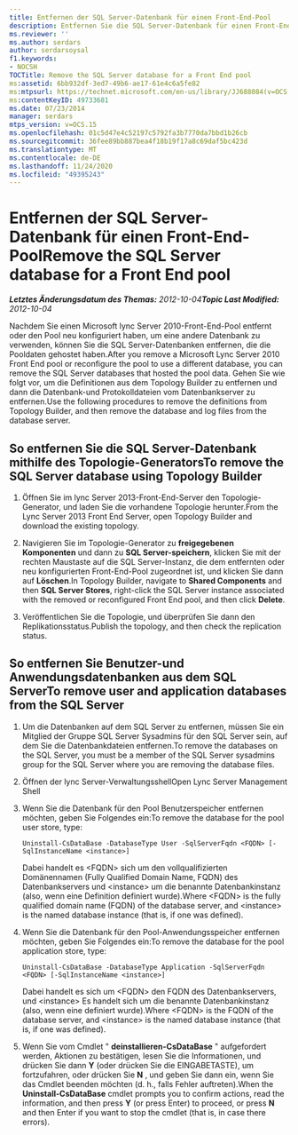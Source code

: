 ```yaml
---
title: Entfernen der SQL Server-Datenbank für einen Front-End-Pool
description: Entfernen Sie die SQL Server-Datenbank für einen Front-End-Pool.
ms.reviewer: ''
ms.author: serdars
author: serdarsoysal
f1.keywords:
- NOCSH
TOCTitle: Remove the SQL Server database for a Front End pool
ms:assetid: 6bb932df-3ed7-49b6-ae17-61e4c6a5fe82
ms:mtpsurl: https://technet.microsoft.com/en-us/library/JJ688084(v=OCS.15)
ms:contentKeyID: 49733681
ms.date: 07/23/2014
manager: serdars
mtps_version: v=OCS.15
ms.openlocfilehash: 01c5d47e4c52197c5792fa3b7770da7bbd1b26cb
ms.sourcegitcommit: 36fee89bb887bea4f18b19f17a8c69daf5bc423d
ms.translationtype: MT
ms.contentlocale: de-DE
ms.lasthandoff: 11/24/2020
ms.locfileid: "49395243"
---
```

# <a name="remove-the-sql-server-database-for-a-front-end-pool"></a><span data-ttu-id="c13bd-103">Entfernen der SQL Server-Datenbank für einen Front-End-Pool</span><span class="sxs-lookup"><span data-stu-id="c13bd-103">Remove the SQL Server database for a Front End pool</span></span>

<div data-xmlns="http://www.w3.org/1999/xhtml">

<div class="topic" data-xmlns="http://www.w3.org/1999/xhtml" data-msxsl="urn:schemas-microsoft-com:xslt" data-cs="https://msdn.microsoft.com/">

<div data-asp="https://msdn2.microsoft.com/asp">



</div>

<div id="mainSection">

<div id="mainBody"><span data-ttu-id="c13bd-104">

<span> </span></span><span class="sxs-lookup"><span data-stu-id="c13bd-104">

<span> </span></span></span>

<span data-ttu-id="c13bd-105">_**Letztes Änderungsdatum des Themas:** 2012-10-04_</span><span class="sxs-lookup"><span data-stu-id="c13bd-105">_**Topic Last Modified:** 2012-10-04_</span></span>

<span data-ttu-id="c13bd-106">Nachdem Sie einen Microsoft lync Server 2010-Front-End-Pool entfernt oder den Pool neu konfiguriert haben, um eine andere Datenbank zu verwenden, können Sie die SQL Server-Datenbanken entfernen, die die Pooldaten gehostet haben.</span><span class="sxs-lookup"><span data-stu-id="c13bd-106">After you remove a Microsoft Lync Server 2010 Front End pool or reconfigure the pool to use a different database, you can remove the SQL Server databases that hosted the pool data.</span></span> <span data-ttu-id="c13bd-107">Gehen Sie wie folgt vor, um die Definitionen aus dem Topology Builder zu entfernen und dann die Datenbank-und Protokolldateien vom Datenbankserver zu entfernen.</span><span class="sxs-lookup"><span data-stu-id="c13bd-107">Use the following procedures to remove the definitions from Topology Builder, and then remove the database and log files from the database server.</span></span>

<div>

## <a name="to-remove-the-sql-server-database-using-topology-builder"></a><span data-ttu-id="c13bd-108">So entfernen Sie die SQL Server-Datenbank mithilfe des Topologie-Generators</span><span class="sxs-lookup"><span data-stu-id="c13bd-108">To remove the SQL Server database using Topology Builder</span></span>

1.  <span data-ttu-id="c13bd-109">Öffnen Sie im lync Server 2013-Front-End-Server den Topologie-Generator, und laden Sie die vorhandene Topologie herunter.</span><span class="sxs-lookup"><span data-stu-id="c13bd-109">From the Lync Server 2013 Front End Server, open Topology Builder and download the existing topology.</span></span>

2.  <span data-ttu-id="c13bd-110">Navigieren Sie im Topologie-Generator zu **freigegebenen Komponenten** und dann zu **SQL Server-speichern**, klicken Sie mit der rechten Maustaste auf die SQL Server-Instanz, die dem entfernten oder neu konfigurierten Front-End-Pool zugeordnet ist, und klicken Sie dann auf **Löschen**.</span><span class="sxs-lookup"><span data-stu-id="c13bd-110">In Topology Builder, navigate to **Shared Components** and then **SQL Server Stores**, right-click the SQL Server instance associated with the removed or reconfigured Front End pool, and then click **Delete**.</span></span>

3.  <span data-ttu-id="c13bd-111">Veröffentlichen Sie die Topologie, und überprüfen Sie dann den Replikationsstatus.</span><span class="sxs-lookup"><span data-stu-id="c13bd-111">Publish the topology, and then check the replication status.</span></span>

</div>

<div>

## <a name="to-remove-user-and-application-databases-from-the-sql-server"></a><span data-ttu-id="c13bd-112">So entfernen Sie Benutzer-und Anwendungsdatenbanken aus dem SQL Server</span><span class="sxs-lookup"><span data-stu-id="c13bd-112">To remove user and application databases from the SQL Server</span></span>

1.  <span data-ttu-id="c13bd-113">Um die Datenbanken auf dem SQL Server zu entfernen, müssen Sie ein Mitglied der Gruppe SQL Server Sysadmins für den SQL Server sein, auf dem Sie die Datenbankdateien entfernen.</span><span class="sxs-lookup"><span data-stu-id="c13bd-113">To remove the databases on the SQL Server, you must be a member of the SQL Server sysadmins group for the SQL Server where you are removing the database files.</span></span>

2.  <span data-ttu-id="c13bd-114">Öffnen der lync Server-Verwaltungsshell</span><span class="sxs-lookup"><span data-stu-id="c13bd-114">Open Lync Server Management Shell</span></span>

3.  <span data-ttu-id="c13bd-115">Wenn Sie die Datenbank für den Pool Benutzerspeicher entfernen möchten, geben Sie Folgendes ein:</span><span class="sxs-lookup"><span data-stu-id="c13bd-115">To remove the database for the pool user store, type:</span></span>
    
        Uninstall-CsDataBase -DatabaseType User -SqlServerFqdn <FQDN> [-SqlInstanceName <instance>]
    
    <span data-ttu-id="c13bd-116">Dabei handelt es \<FQDN\> sich um den vollqualifizierten Domänennamen (Fully Qualified Domain Name, FQDN) des Datenbankservers und \<instance\> um die benannte Datenbankinstanz (also, wenn eine Definition definiert wurde).</span><span class="sxs-lookup"><span data-stu-id="c13bd-116">Where \<FQDN\> is the fully qualified domain name (FQDN) of the database server, and \<instance\> is the named database instance (that is, if one was defined).</span></span>

4.  <span data-ttu-id="c13bd-117">Wenn Sie die Datenbank für den Pool-Anwendungsspeicher entfernen möchten, geben Sie Folgendes ein:</span><span class="sxs-lookup"><span data-stu-id="c13bd-117">To remove the database for the pool application store, type:</span></span>
    
        Uninstall-CsDataBase -DatabaseType Application -SqlServerFqdn <FQDN> [-SqlInstanceName <instance>]
    
    <span data-ttu-id="c13bd-118">Dabei handelt es sich um \<FQDN\> den FQDN des Datenbankservers, und \<instance\> Es handelt sich um die benannte Datenbankinstanz (also, wenn eine definiert wurde).</span><span class="sxs-lookup"><span data-stu-id="c13bd-118">Where \<FQDN\> is the FQDN of the database server, and \<instance\> is the named database instance (that is, if one was defined).</span></span>

5.  <span data-ttu-id="c13bd-119">Wenn Sie vom Cmdlet " **deinstallieren-CsDataBase** " aufgefordert werden, Aktionen zu bestätigen, lesen Sie die Informationen, und drücken Sie dann **Y** (oder drücken Sie die EINGABETASTE), um fortzufahren, oder drücken Sie **N** , und geben Sie dann ein, wenn Sie das Cmdlet beenden möchten (d. h., falls Fehler auftreten).</span><span class="sxs-lookup"><span data-stu-id="c13bd-119">When the **Uninstall-CsDataBase** cmdlet prompts you to confirm actions, read the information, and then press **Y** (or press Enter) to proceed, or press **N** and then Enter if you want to stop the cmdlet (that is, in case there errors).</span></span>

<span data-ttu-id="c13bd-120"></div>

</div>

<span> </span>

</div>

</div>

</span><span class="sxs-lookup"><span data-stu-id="c13bd-120"></div>

</div>

<span> </span>

</div>

</div>

</span></span></div>

